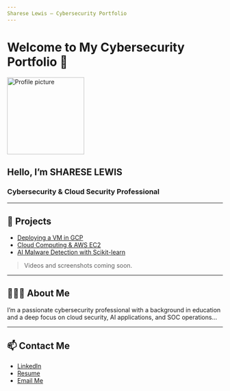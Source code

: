 ```yaml
---
Sharese Lewis – Cybersecurity Portfolio
---
```


# Welcome to My Cybersecurity Portfolio 🚀

<img src="sharese-circular.png" alt="Profile picture" width="180" />

## Hello, I’m **SHARESE LEWIS**  
### Cybersecurity & Cloud Security Professional

---

## 📘 Projects  
- [Deploying a VM in GCP](./projects/gcp-vm)  
- [Cloud Computing & AWS EC2](./projects/aws-ec2)  
- [AI Malware Detection with Scikit-learn](./projects/ai-malware-detection)  

> Videos and screenshots coming soon.

---

## 👩🏾‍💻 About Me  
I’m a passionate cybersecurity professional with a background in education and a deep focus on cloud security, AI applications, and SOC operations...

---

## 📫 Contact Me  
- [LinkedIn](https://www.linkedin.com/in/[YOUR-LINK-HERE](http://www.linkedin.com/in/shareselewis))  
- [Resume](https://YOUR-RESUME-LINK-HERE)  
- [Email Me](mailto:sharese.tech@gmail.com)
